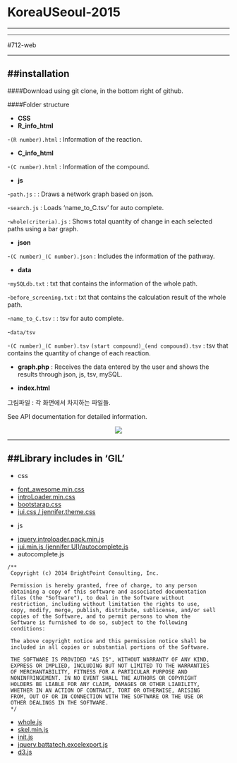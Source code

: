 # KoreaUSeoul-2015

---
---
#712-web

---
##installation
---
####Download using git clone, in the bottom right of github.

####Folder structure
+ __CSS__ 
+ __R_info_html__

 -`(R number).html` : Information of the reaction.
+ __C_info_html__
 
 -`(C number).html` : Information of the compound.
+ __js__
 
 -`path.js` : : Draws a network graph based on json.

 -`search.js` : Loads ‘name_to_C.tsv’ for auto complete.
 
 -`whole(criteria).js` : Shows total quantity of change in each selected paths using a bar graph.
+ __json__

 -`(C number)_(C number).json` : Includes the information of the pathway.
+ __data__

 -`mySQLdb.txt` : txt that contains the information of the whole path. 

 -`before_screening.txt` : txt that contains the calculation result of the whole path.

 -`name_to_C.tsv` : : tsv for auto complete. 

 -`data/tsv`

 -`(C number)_(C number).tsv` `(start compound)_(end compound).tsv` : tsv that contains the quantity of change of each reaction.
+ __graph.php__ : Receives the data entered by the user and shows the results through json, js, tsv, mySQL. 

+ __index.html__



그림파일 : 각 화면에서 차지하는 파일들.

See API documentation for detailed information.

<p align="center"><img src="http://postfiles15.naver.net/20150825_222/azure0777_1440475809932MJtIA_JPEG/git_hub.jpg?type=w2"></p>

---
##Library includes in ‘GIL’
---
+ css
 - [font_awesome.min.css](https://fortawesome.github.io/Font-Awesome/get-started/)
 - [introLoader.min.css](http://factory.brainleaf.eu/jqueryIntroLoader/)
 - [bootstarap.css](http://getbootstrap.com/css/)
 - [ jui.css / jennifer.theme.css](https://github.com/seogi1004/jui)
+ js 
 - [jquery.introloader.pack.min.js](http://factory.brainleaf.eu/jqueryIntroLoader/)
 - [jui.min.js (jennifer UI)/autocomplete.js](https://github.com/seogi1004/jui)
 - autocomplete.js
```
/**
 Copyright (c) 2014 BrightPoint Consulting, Inc.

 Permission is hereby granted, free of charge, to any person
 obtaining a copy of this software and associated documentation
 files (the "Software"), to deal in the Software without
 restriction, including without limitation the rights to use,
 copy, modify, merge, publish, distribute, sublicense, and/or sell
 copies of the Software, and to permit persons to whom the
 Software is furnished to do so, subject to the following
 conditions:

 The above copyright notice and this permission notice shall be
 included in all copies or substantial portions of the Software.

 THE SOFTWARE IS PROVIDED "AS IS", WITHOUT WARRANTY OF ANY KIND,
 EXPRESS OR IMPLIED, INCLUDING BUT NOT LIMITED TO THE WARRANTIES
 OF MERCHANTABILITY, FITNESS FOR A PARTICULAR PURPOSE AND
 NONINFRINGEMENT. IN NO EVENT SHALL THE AUTHORS OR COPYRIGHT
 HOLDERS BE LIABLE FOR ANY CLAIM, DAMAGES OR OTHER LIABILITY,
 WHETHER IN AN ACTION OF CONTRACT, TORT OR OTHERWISE, ARISING
 FROM, OUT OF OR IN CONNECTION WITH THE SOFTWARE OR THE USE OR
 OTHER DEALINGS IN THE SOFTWARE.
 */
```

 - [whole.js](https://github.com/PMSI-AlignAlytics/dimple/wiki)
 - [skel.min.js](https://github.com/n33/skel)
 - [init.js](http://templated.co/)
 - [jquery.battatech.excelexport.js](https://github.com/battatech/battatech_excelexport)
 - [d3.js](http://d3js.org/)
